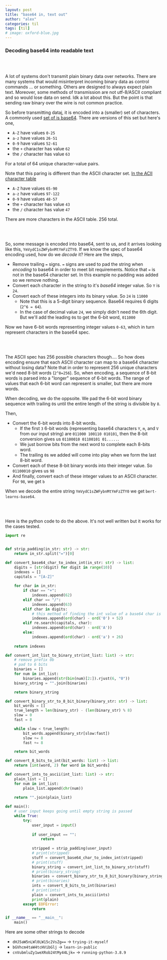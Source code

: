 ```yaml
---
layout: post
title: "base64 in, text out"
author: "alex"
categories: til
tags: [til]
# image: oxford-blue.jpg
---
```

### Decoding base64 into readable text

<br/> <br/>

A lot of systems don't transmit plain binary data over networks. There are many systems that would misinterpret incoming binary data as control commands ... or something. Others are designed to always expect plain text. Moreover, some methods of transmission are not utf-8/ASCII compliant and so would lose data on send. Idk a lot about this. But the point is that sending raw binary over the wire is not common practice.

So before transmitting dataj, it is encoded into a (smaller) set of characters. A commonly used [set of is base64](https://en.wikipedia.org/wiki/Base64). There are versions of this set but here's one,

- `A-Z` have values `0-25`
- `a-z` have values `26-51`
- `0-9` have values `52-61`
- the `+` character has value `62`
- the `/` character has value `63`
 
For a total of 64 unique character-value pairs.

Note that this paring is different than the ASCII character set. [In the ACII character table](https://www.rapidtables.com/code/text/ascii-table.html)
 
- `A-Z` have values `65-90`
- `a-z` have values `97-122`
- `0-9` have values `48-57`
- the `+` character has value `43`
- the `/` character has value `47`

There are more characters in the ASCII table. 256 total.

<br/> <br/>

So, some message is encoded into base64, sent to us, and it arrives looking like this, `YmVydC1sZWFybnMtYmFzZTY0`. If we know the spec of base64 encoding used, how do we _decode_ it? Here are the steps,

- Remove trailing `=` signs. `=` signs are used to pad the string when _encoding_ to base64 in order to meet bit requirements. Notice that `=` is not in the base64 character set. In this example no padding was added so we remove nothing.
- Convert each character in the string to it's _base64_ integer value. So `Y` is `24`.
- Convert each of these integers into its binary value. So `24` is `11000`
    - Note that this is a 5-digit binary sequence. Base64 requires 6 digits (`2^6 = 64`).
    - In the case of decimal value `24`, we simply didn't need the 6th digit. But we'll add the leading `0`s to get the 6-bit word, `011000`

Now we have 6-bit words representing integer values `0-63`, which in turn represent characters in the base64 spec.

<br/> <br/>

The ASCII spec has 256 possible characters though.... So how does encoding ensure that each ASCII character can map to a base64 character without losing data? Note that in order to represent 256 unique characters we'd need 8-bit words (`2^8=256`). So, when encoding, a sequence of 8-bit words is parsed into a "longer" sequence of 6-bit words. The range of values that each 6-bit word can represent is smaller, but there are more words. 

When decoding, we do the oppsoite. We pad the 6-bit word binary sequence with trailing `0`s until the entire length of the string is divisible by `8`.

Then,

- Convert the 6-bit words into 8-bit words. 
    - If the first `3` 6-bit words (representing base64 characters `Y`, `m`, and `V` from our input string) are `011000 100110 010101`, then the 8-bit conversion gives us `01100010 01100101 01.....`. 
    - We just borrow bits from the next word to complete each 8-bits word. 
    - The trailing `0`s we added will come into play when we form the last 8-bit word.
- Convert each of these 8-bit binary words into their integer value. So `01100010` gives us `98`
- And finally, convert each of these integer values to an ASCII character. For `98`, we get `b`

When we decode the entire string `YmVydC1sZWFybnMtYmFzZTY0` we get `bert-learns-base64`.

<br/> <br/>

Here is the python code to do the above. It's not well written but it works for the cases tested. 

```python
import re


def strip_padding(in_str: str) -> str:
    return in_str.split("=")[0]

def convert_base64_char_to_index_int(in_str: str) -> list:
    digits = [str(digit) for digit in range(10)]
    indexes = []
    capitals = "[A-Z]"
    
    for char in in_str:
        if char == "+":
            indexes.append(62)
        elif char == "/":
            indexes.append(63)
        elif char in digits:
            # this method of finding the int value of a base64 char is kinda interesting
            indexes.append(ord(char) - ord('0') + 52)
        elif re.search(capitals, char):
            indexes.append(ord(char) - ord('A'))
        else:
            indexes.append(ord(char) - ord('a') + 26)
    
    return indexes

def convert_int_list_to_binary_str(int_list: list) -> str:
    # remove prefix 0b
    # pad to 6 bits
    binaries = []
    for num in int_list:
        binaries.append(str(bin(num)[2:]).rjust(6, "0"))
    binary_string = "".join(binaries)

    return binary_string

def convert_binary_str_to_8_bit_binary(binary_str: str) -> list:
    bit_words = []
    true_length = len(binary_str) - (len(binary_str) % 8)
    slow = 0
    fast = 8

    while slow < true_length:
        bit_words.append(binary_str[slow:fast])
        slow += 8
        fast += 8

    return bit_words

def convert_8_bits_to_int(bit_words: list) -> list:
    return [int(word, 2) for word in bit_words]

def convert_ints_to_ascii(int_list: list) -> str:
    plain_list = []
    for num in int_list:
        plain_list.append(chr(num))
    
    return "".join(plain_list)

def main():
    # user input keeps going until empty string is passed
    while True:
        try:
            user_input = input()
            
            if user_input == "":
                return
            
            stripped = strip_padding(user_input)
            # print(stripped)
            stuff = convert_base64_char_to_index_int(stripped)
            # print(stuff)
            binary_string = convert_int_list_to_binary_str(stuff)
            # print(binary_string)
            binaries = convert_binary_str_to_8_bit_binary(binary_string)
            # print(binaries)
            ints = convert_8_bits_to_int(binaries)
            # print(ints)
            plain = convert_ints_to_ascii(ints)
            print(plain)
        except EOFError:
            return

if __name__ == "__main__":
    main()
```

Here are some other strings to decode

- `dHJ5aW5nLWl0LW15c2VsZg==` -> `trying-it-myself`
- `bGVhcm4taW4tcHVibGlj` -> `learn-in-public`
- `cnVubmluZy1weXRob24tMy44Ljk=` -> `running-python-3.8.9`

<br/> <br/>
